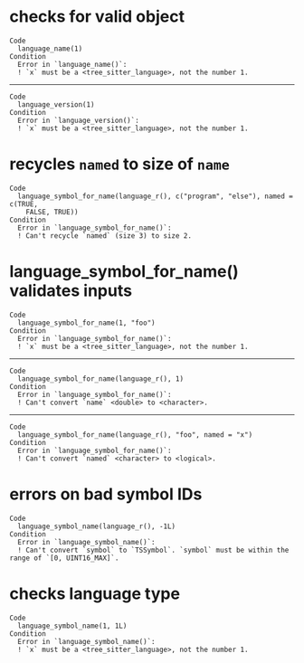 # checks for valid object

    Code
      language_name(1)
    Condition
      Error in `language_name()`:
      ! `x` must be a <tree_sitter_language>, not the number 1.

---

    Code
      language_version(1)
    Condition
      Error in `language_version()`:
      ! `x` must be a <tree_sitter_language>, not the number 1.

# recycles `named` to size of `name`

    Code
      language_symbol_for_name(language_r(), c("program", "else"), named = c(TRUE,
        FALSE, TRUE))
    Condition
      Error in `language_symbol_for_name()`:
      ! Can't recycle `named` (size 3) to size 2.

# language_symbol_for_name() validates inputs

    Code
      language_symbol_for_name(1, "foo")
    Condition
      Error in `language_symbol_for_name()`:
      ! `x` must be a <tree_sitter_language>, not the number 1.

---

    Code
      language_symbol_for_name(language_r(), 1)
    Condition
      Error in `language_symbol_for_name()`:
      ! Can't convert `name` <double> to <character>.

---

    Code
      language_symbol_for_name(language_r(), "foo", named = "x")
    Condition
      Error in `language_symbol_for_name()`:
      ! Can't convert `named` <character> to <logical>.

# errors on bad symbol IDs

    Code
      language_symbol_name(language_r(), -1L)
    Condition
      Error in `language_symbol_name()`:
      ! Can't convert `symbol` to `TSSymbol`. `symbol` must be within the range of `[0, UINT16_MAX]`.

# checks language type

    Code
      language_symbol_name(1, 1L)
    Condition
      Error in `language_symbol_name()`:
      ! `x` must be a <tree_sitter_language>, not the number 1.

